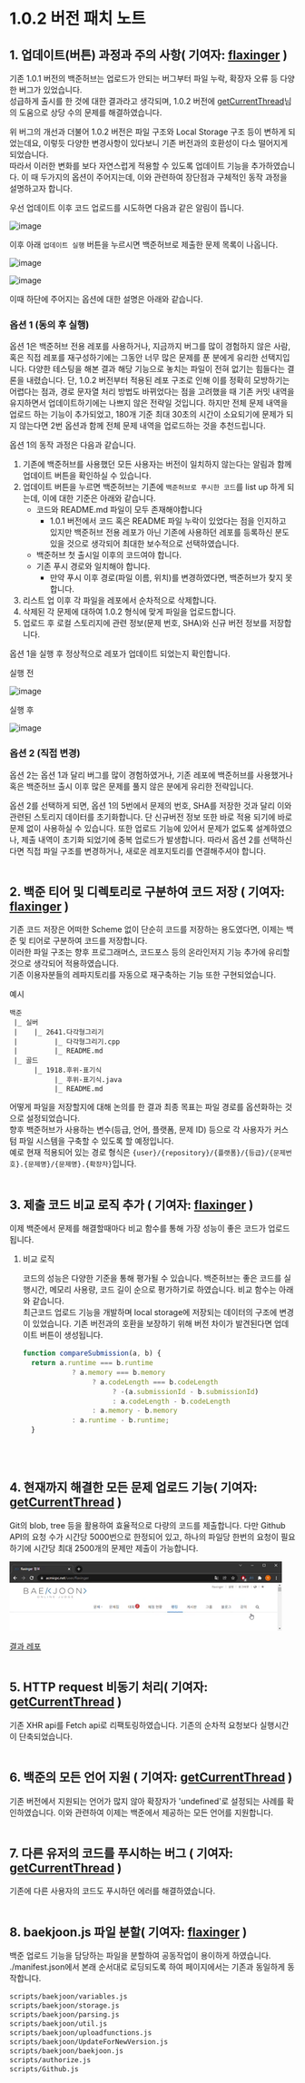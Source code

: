# 1.0.2 버전 패치 노트


## 1. 업데이트(버튼) 과정과 주의 사항( 기여자: [flaxinger](https://github.com/flaxinger) )

기존 1.0.1 버전의 백준허브는 업로드가 안되는 버그부터 파일 누락, 확장자 오류 등 다양한 버그가 있었습니다.</br>
성급하게 출시를 한 것에 대한 결과라고 생각되며, 1.0.2 버전에 [getCurrentThread](https://github.com/getCurrentThread)님의 도움으로 상당 수의 문제를 해결하였습니다.

위 버그의 개선과 더불어 1.0.2 버전은 파일 구조와 Local Storage 구조 등이 변하게 되었는데요, 이렇듯 다양한 변경사항이 있다보니 기존 버전과의 호환성이 다소 떨어지게 되었습니다.</br>
따라서 이러한 변화를 보다 자연스럽게 적용할 수 있도록 업데이트 기능을 추가하였습니다. 이 때 두가지의 옵션이 주어지는데, 이와 관련하여 장단점과 구체적인 동작 과정을 설명하고자 합니다.

우선 업데이트 이후 코드 업로드를 시도하면 다음과 같은 알림이 뜹니다.

![image](https://user-images.githubusercontent.com/70012548/149653402-aa679471-1dd1-42a7-8c36-bbc88f76841d.png)

이후 아래 `업데이트 실행` 버튼을 누르시면 백준허브로 제출한 문제 목록이 나옵니다.

![image](https://user-images.githubusercontent.com/70012548/149653438-28b149aa-46c7-4713-83eb-414074fb24b3.png)

![image](https://user-images.githubusercontent.com/70012548/149653478-e00002eb-46a9-46c9-9977-30386edc9f21.png)

이때 하단에 주어지는 옵션에 대한 설명은 아래와 같습니다.

### 옵션 1 (동의 후 실행)

옵션 1은 백준허브 전용 레포를 사용하거나, 지금까지 버그를 많이 경험하지 않은 사람, 혹은 직접 레포를 재구성하기에는 그동안 너무 많은 문제를 푼 분에게 유리한 선택지입니다. 다양한 테스팅을 해본 결과 해당 기능으로 놓치는 파일이 전혀 없기는 힘들다는 결론을 내렸습니다. 단, 1.0.2 버전부터 적용된 레포 구조로 인해 이를 정확히 모방하기는 어렵다는 점과, 경로 문자열 처리 방법도 바뀌었다는 점을 고려했을 때 기존 커밋 내역을 유지하면서 업데이트하기에는 나쁘지 않은 전략일 것입니다. 하지만 전체 문제 내역을 업로드 하는 기능이 추가되었고, 180개 기준 최대 30초의 시간이 소요되기에 문제가 되지 않는다면 2번 옵션과 함께 전체 문제 내역을 업로드하는 것을 추천드립니다.

옵션 1의 동작 과정은 다음과 같습니다.

1. 기존에 백준허브를 사용했던 모든 사용자는 버전이 일치하지 않는다는 알림과 함께 업데이트 버튼을 확인하실 수 있습니다.
2. 업데이트 버튼을 누르면 백준허브는 기존에 `백준허브로 푸시한 코드`를 list up 하게 되는데, 이에 대한 기준은 아래와 같습니다.
     * 코드와 README.md 파일이 모두 존재해야합니다
          * 1.0.1 버전에서 코드 혹은 README 파일 누락이 있었다는 점을 인지하고 있지만 백준허브 전용 레포가 아닌 기존에 사용하던 레포를 등록하신 분도 있을 것으로 생각되어 최대한 보수적으로 선택하였습니다.
     * 백준허브 첫 출시일 이후의 코드여야 합니다.
     * 기존 푸시 경로와 일치해야 합니다.
          * 만약 푸시 이후 경로(파일 이름, 위치)를 변경하였다면, 백준허브가 찾지 못합니다.
3. 리스트 업 이후 각 파일을 레포에서 순차적으로 삭제합니다. 
4. 삭제된 각 문제에 대하여 1.0.2 형식에 맞게 파일을 업로드합니다.
5. 업로드 후 로컬 스토리지에 관련 정보(문제 번호, SHA)와 신규 버전 정보를 저장합니다.

옵션 1을 실행 후 정상적으로 레포가 업데이트 되었는지 확인합니다.

실행 전

![image](https://user-images.githubusercontent.com/70012548/149653564-c21134be-05c1-4b90-acab-8aa9aaf0d226.png)

실행 후

![image](https://user-images.githubusercontent.com/70012548/149653577-ceeafaaf-89f8-4ba9-a156-b448535ae932.png)


### 옵션 2 (직접 변경)

옵션 2는 옵션 1과 달리 버그를 많이 경험하였거나, 기존 레포에 백준허브를 사용했거나 혹은 백준허브 출시 이후 많은 문제를 풀지 않은 분에게 유리한 전략입니다. 

옵션 2를 선택하게 되면, 옵션 1의 5번에서 문제의 번호, SHA를 저장한 것과 달리 이와 관련된 스토리지 데이터를 초기화합니다. 단 신규버전 정보 또한 바로 적용 되기에 바로 문제 없이 사용하실 수 있습니다. 또한 업로드 기능에 있어서 문제가 없도록 설계하였으나, 제출 내역이 초기화 되었기에 중복 업로드가 발생합니다. 따라서 옵션 2를 선택하신다면 직접 파일 구조를 변경하거나, 새로운 레포지토리를 연결해주셔야 합니다.
</br>
</br>




## 2. 백준 티어 및 디렉토리로 구분하여 코드 저장 ( 기여자: [flaxinger](https://github.com/flaxinger) )

기존 코드 저장은 어떠한 Scheme 없이 단순히 코드를 저장하는 용도였다면, 이제는 백준 및 티어로 구분하여 코드를 저장합니다.</br>
이러한 파일 구조는 향후 프로그래머스, 코드포스 등의 온라인저지 기능 추가에 유리할 것으로 생각되어 적용하였습니다.</br>
기존 이용자분들의 레파지토리를 자동으로 재구축하는 기능 또한 구현되었습니다.

예시
```
백준
 |_ 실버
 |    |_ 2641.다각형그리기
 |         |_ 다각형그리기.cpp
 |         |_ README.md
 |_ 골드
      |_ 1918.후위-표기식
           |_ 후위-표기식.java
           |_ README.md   
```

어떻게 파일을 저장할지에 대해 논의를 한 결과 최종 목표는 파일 경로를 옵션화하는 것으로 설정되었습니다.</br>
향후 백준허브가 사용하는 변수(등급, 언어, 플랫폼, 문제 ID) 등으로 각 사용자가 커스텀 파일 시스템을 구축할 수 있도록 할 예정입니다.</br>
예로 현재 적용되어 있는 경로 형식은 `{user}/{repository}/{플랫폼}/{등급}/{문제번호}.{문제명}/{문제명}.{확장자}`입니다.
</br>
</br>

## 3. 제출 코드 비교 로직 추가 ( 기여자: [flaxinger](https://github.com/flaxinger) )

이제 백준에서 문제를 해결할때마다 비교 함수를 통해 가장 성능이 좋은 코드가 업로드됩니다.

<ol>
 <li>
  비교 로직</br>
  <p>
   코드의 성능은 다양한 기준을 통해 평가될 수 있습니다. 백준허브는 좋은 코드를 실행시간, 메모리 사용량, 코드 길이 순으로 평가하기로 하였습니다. 비교 함수는 아래와 같습니다.</br>
   최근코드 업로드 기능을 개발하며 local storage에 저장되는 데이터의 구조에 변경이 있었습니다. 기존 버전과의 호환을 보장하기 위해 버전 차이가 발견된다면 업데이트 버튼이 생성됩니다. 
   
   ```javascript
   function compareSubmission(a, b) {
     return a.runtime === b.runtime
               ? a.memory === b.memory
                    ? a.codeLength === b.codeLength
                         ? -(a.submissionId - b.submissionId)
                         : a.codeLength - b.codeLength
                    : a.memory - b.memory
               : a.runtime - b.runtime;
     }

   ```

  </p>
 </li>
</ol>
</br>
</br>

## 4. 현재까지 해결한 모든 문제 업로드 기능( 기여자: [getCurrentThread](https://github.com/getCurrentThread) )

Git의 blob, tree 등을 활용하여 효율적으로 다량의 코드를 제출합니다. 다만 Github API의 요청 수가 시간당 5000번으로 한정되어 있고, 하나의 파일당 한번의 요청이 필요하기에 시간당 최대 2500개의 문제만 제출이 가능합니다. 

![](../assets/extension/uploadAll.gif)

[결과 레포](https://github.com/flaxinger/BJHTEST-50)
</br>
</br>

## 5. HTTP request 비동기 처리( 기여자: [getCurrentThread](https://github.com/getCurrentThread) )

기존 XHR api를 Fetch api로 리팩토링하였습니다. 기존의 순차적 요청보다 실행시간이 단축되었습니다.
</br>
</br>

## 6. 백준의 모든 언어 지원 ( 기여자: [getCurrentThread](https://github.com/getCurrentThread) )

기존 버전에서 지원되는 언어가 많지 않아 확장자가 'undefined'로 설정되는 사례를 확인하였습니다. 이와 관련하여 이제는 백준에서 제공하는 모든 언어를 지원합니다.
</br>
</br>

## 7. 다른 유저의 코드를 푸시하는 버그 ( 기여자: [getCurrentThread](https://github.com/getCurrentThread) )

기존에 다른 사용자의 코드도 푸시하던 에러를 해결하였습니다.
</br>
</br>

## 8. baekjoon.js 파일 분할( 기여자: [flaxinger](https://github.com/flaxinger) )

백준 업로드 기능을 담당하는 파일을 분할하여 공동작업이 용이하게 하였습니다.</br>
./manifest.json에서 본래 순서대로 로딩되도록 하여 페이지에서는 기존과 동일하게 동작합니다.
````
scripts/baekjoon/variables.js
scripts/baekjoon/storage.js
scripts/baekjoon/parsing.js
scripts/baekjoon/util.js
scripts/baekjoon/uploadfunctions.js
scripts/baekjoon/UpdateForNewVersion.js
scripts/baekjoon/baekjoon.js
scripts/authorize.js
scripts/Github.js
````
</br>
</br>

